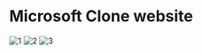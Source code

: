 # Microsoft Clone website

![1](https://user-images.githubusercontent.com/92231632/139662581-448071cb-6045-45ed-8cfa-6ee855c8ae27.png)
![2](https://user-images.githubusercontent.com/92231632/139662601-a8ecf709-cfce-4d06-8674-0e9108766bb7.png)
![3](https://user-images.githubusercontent.com/92231632/139662612-35838b2b-472f-4cec-82b0-bc1be13939e4.png)
